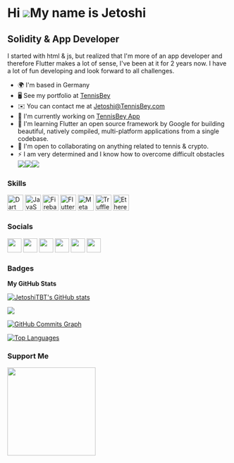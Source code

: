 Hi ![](https://user-images.githubusercontent.com/18350557/176309783-0785949b-9127-417c-8b55-ab5a4333674e.gif)My name is Jetoshi
===============================================================================================================================

Solidity & App Developer
------------------------

I started with html & js, but realized that I'm more of an app developer and therefore Flutter makes a lot of sense, I've been at it for 2 years now. I have a lot of fun developing and look forward to all challenges.

*   🌍  I'm based in Germany
*   🖥️  See my portfolio at [TennisBey](http://TennisBey.com)
*   ✉️  You can contact me at [Jetoshi@TennisBey.com](mailto:Jetoshi@TennisBey.com)
*   🚀  I'm currently working on [TennisBey App](http://soon)
*   🧠  I'm learning Flutter an open source framework by Google for building beautiful, natively compiled, multi-platform applications from a single codebase.
*   🤝  I'm open to collaborating on anything related to tennis & crypto.
*   ⚡  I am very determined and I know how to overcome difficult obstacles
<a href="https://www.twitter.com/Jetoshi1" target="_blank" rel="noreferrer"><img
                  src="https://img.shields.io/twitter/follow/Jetoshi1?logo=twitter&style=for-the-badge&color=0891b2&labelColor=1c1917"
                /></a><a href="https://www.github.com/JetoshiTBT" target="_blank" rel="noreferrer"><img
                  src="https://img.shields.io/github/followers/JetoshiTBT?logo=github&style=for-the-badge&color=0891b2&labelColor=1c1917" /></a><a href="https://www.twitch.tv/jetoschi" target="_blank" rel="noreferrer"><img
                  src="https://img.shields.io/twitch/status/jetoschi?logo=twitchsx&style=for-the-badge&color=0891b2&labelColor=1c1917&label=TWITCH+STATUS" /></a>

### Skills
<p align="left">
                                <a href="https://dart.dev/" target="_blank" rel="noreferrer"><img src="https://raw.githubusercontent.com/danielcranney/readme-generator/main/public/icons/skills/dart-colored.svg" width="36" height="36" alt="Dart" /></a>
                                <a href="https://developer.mozilla.org/en-US/docs/Web/JavaScript" target="_blank" rel="noreferrer"><img src="https://raw.githubusercontent.com/danielcranney/readme-generator/main/public/icons/skills/javascript-colored.svg" width="36" height="36" alt="JavaScript" /></a>
                                <a href="https://firebase.google.com/" target="_blank" rel="noreferrer"><img src="https://raw.githubusercontent.com/danielcranney/readme-generator/main/public/icons/skills/firebase-colored.svg" width="36" height="36" alt="Firebase" /></a>
                                <a href="https://flutter.dev/" target="_blank" rel="noreferrer"><img src="https://raw.githubusercontent.com/danielcranney/readme-generator/main/public/icons/skills/flutter-colored.svg" width="36" height="36" alt="Flutter" /></a>
                                <a href="https://metamask.io/" target="_blank" rel="noreferrer"><img src="https://raw.githubusercontent.com/danielcranney/readme-generator/main/public/icons/skills/metamask-colored.svg" width="36" height="36" alt="MetaMask" /></a>
                                <a href="https://trufflesuite.com" target="_blank" rel="noreferrer"><img src="https://raw.githubusercontent.com/danielcranney/readme-generator/main/public/icons/skills/truffle-colored.svg" width="36" height="36" alt="Truffle" /></a>
                                <a href="https://ethereum.org/en/" target="_blank" rel="noreferrer"><img src="https://raw.githubusercontent.com/danielcranney/readme-generator/main/public/icons/skills/ethereum-colored.svg" width="36" height="36" alt="Ethereum" /></a>
                    </p>
                    

### Socials
                  
<p align="left"> <a href="https://discord.com/users/Jetoshi#5677" target="_blank" rel="noreferrer"><img src="https://raw.githubusercontent.com/danielcranney/readme-generator/main/public/icons/socials/discord.svg" width="32" height="32" /></a> <a href="https://www.github.com/JetoshiTBT" target="_blank" rel="noreferrer"><img src="https://raw.githubusercontent.com/danielcranney/readme-generator/main/public/icons/socials/github.svg" width="32" height="32" /></a> <a href="https://www.linkedin.com/in/mübin-b-409352217" target="_blank" rel="noreferrer"><img src="https://raw.githubusercontent.com/danielcranney/readme-generator/main/public/icons/socials/linkedin.svg" width="32" height="32" /></a> <a href="https://www.twitter.com/Jetoshi1" target="_blank" rel="noreferrer"><img src="https://raw.githubusercontent.com/danielcranney/readme-generator/main/public/icons/socials/twitter.svg" width="32" height="32" /></a> <a href="https://www.youtube.com/c/UCLV16WnTUMwSS0HLJNts76Q" target="_blank" rel="noreferrer"><img src="https://raw.githubusercontent.com/danielcranney/readme-generator/main/public/icons/socials/youtube.svg" width="32" height="32" /></a> <a href="https://www.twitch.tv/jetoschi" target="_blank" rel="noreferrer"><img src="https://raw.githubusercontent.com/danielcranney/readme-generator/main/public/icons/socials/twitch.svg" width="32" height="32" /></a></p>

### Badges

<b>My GitHub Stats</b>

<a href="http://www.github.com/JetoshiTBT"><img src="https://github-readme-stats.vercel.app/api?username=JetoshiTBT&show_icons=true&hide=&count_private=true&title_color=0891b2&text_color=ffffff&icon_color=0891b2&bg_color=1c1917&hide_border=true&show_icons=true" alt="JetoshiTBT's GitHub stats" /></a>

<a href="http://www.github.com/JetoshiTBT"><img src="https://github-readme-streak-stats.herokuapp.com/?user=JetoshiTBT&stroke=ffffff&background=1c1917&ring=0891b2&fire=0891b2&currStreakNum=ffffff&currStreakLabel=0891b2&sideNums=ffffff&sideLabels=ffffff&dates=ffffff&hide_border=true" /></a>

<a href="http://www.github.com/JetoshiTBT"><img src="https://activity-graph.herokuapp.com/graph?username=JetoshiTBT&bg_color=1c1917&color=ffffff&line=0891b2&point=ffffff&area_color=1c1917&area=true&hide_border=true&custom_title=GitHub%20Commits%20Graph" alt="GitHub Commits Graph" /></a>

<a href="https://github.com/JetoshiTBT" align="left"><img src="https://github-readme-stats.vercel.app/api/top-langs/?username=JetoshiTBT&langs_count=10&title_color=0891b2&text_color=ffffff&icon_color=0891b2&bg_color=1c1917&hide_border=true&locale=en&custom_title=Top%20%Languages" alt="Top Languages" /></a>

### Support Me
<a href="https://www.buymeacoffee.com/Jetoshi"><img src="https://cdn.buymeacoffee.com/buttons/v2/default-yellow.png" width="200" /></a>
